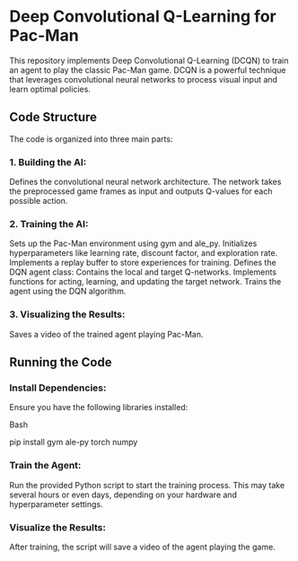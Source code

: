 # Deep Convolutional Q-Learning for Pac-Man
This repository implements Deep Convolutional Q-Learning (DCQN) to train an agent to play the classic Pac-Man game. 
DCQN is a powerful technique that leverages convolutional neural networks to process visual input and learn optimal policies.

## Code Structure
The code is organized into three main parts:

### 1. Building the AI:

Defines the convolutional neural network architecture.
The network takes the preprocessed game frames as input and outputs Q-values for each possible action.
### 2. Training the AI:

Sets up the Pac-Man environment using gym and ale_py.
Initializes hyperparameters like learning rate, discount factor, and exploration rate.
Implements a replay buffer to store experiences for training.
Defines the DQN agent class:
Contains the local and target Q-networks.
Implements functions for acting, learning, and updating the target network.
Trains the agent using the DQN algorithm.
### 3. Visualizing the Results:

Saves a video of the trained agent playing Pac-Man.
## Running the Code
### Install Dependencies: 
Ensure you have the following libraries installed:

Bash

pip install gym ale-py torch numpy
### Train the Agent: 
Run the provided Python script to start the training process. This may take several hours or even days, depending on your hardware and hyperparameter settings.
### Visualize the Results: 
After training, the script will save a video of the agent playing the game.
